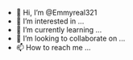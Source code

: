 - 👋 Hi, I’m @Emmyreal321
- 👀 I’m interested in ...
- 🌱 I’m currently learning ...
- 💞️ I’m looking to collaborate on ...
- 📫 How to reach me ...

<!---
Emmyreal321/Emmyreal321 is a ✨ special ✨ repository because its `README.md` (this file) appears on your GitHub
